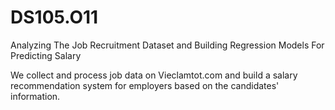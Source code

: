 # DS105.O11
Analyzing The Job Recruitment Dataset and Building Regression Models For Predicting Salary

We collect and process job data on Vieclamtot.com and build a salary recommendation system for employers based on the candidates' information.
